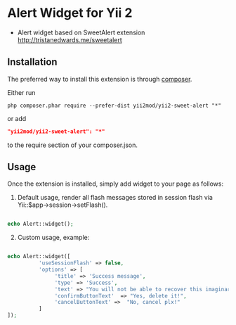 Alert Widget for Yii 2
=========
- Alert widget based on SweetAlert extension http://tristanedwards.me/sweetalert


Installation
------------

The preferred way to install this extension is through [composer](http://getcomposer.org/download/).

Either run

```
php composer.phar require --prefer-dist yii2mod/yii2-sweet-alert "*"
```

or add

```json
"yii2mod/yii2-sweet-alert": "*"
```

to the require section of your composer.json.

Usage
------------
Once the extension is installed, simply add widget to your page as follows:

1) Default usage, render all flash messages stored in session flash via Yii::$app->session->setFlash().
```php

echo Alert::widget(); 
```

2) Custom usage, example:
```php

echo Alert::widget([
          'useSessionFlash' => false,
          'options' => [
               'title' => 'Success message',
               'type' => 'Success',
               'text' => "You will not be able to recover this imaginary file!",
               'confirmButtonText'  => "Yes, delete it!",   
               'cancelButtonText' =>  "No, cancel plx!"
          ]
]);
```